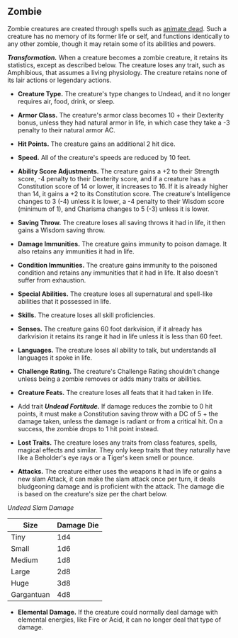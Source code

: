## Zombie
Zombie creatures are created through spells such as [animate dead](../../Magic/Spells/animate-dead.md). Such a creature has no memory of its former life or self, and functions identically to any other zombie, though it may retain some of its abilities and powers.

***Transformation.*** When a creature becomes a zombie creature, it retains its statistics, except as described below. The creature loses any trait, such as Amphibious, that assumes a living physiology. The creature retains none of its lair actions or legendary actions.

* **Creature Type.** The creature's type changes to Undead, and it no longer requires air, food, drink, or sleep.

* **Armor Class.** The creature's armor class becomes 10 + their Dexterity bonus, unless they had natural armor in life, in which case they take a -3 penalty to their natural armor AC.

* **Hit Points.** The creature gains an additional 2 hit dice.

* **Speed.** All of the creature's speeds are reduced by 10 feet.

* **Ability Score Adjustments.** The creature gains a +2 to their Strength score, -4 penalty to their Dexterity score, and if a creature has a Constitution score of 14 or lower, it increases to 16. If it is already higher than 14, it gains a +2 to its Constitution score. The creature's Intelligence changes to 3 (-4) unless it is lower, a -4 penalty to their Wisdom score (minimum of 1), and Charisma changes to 5 (-3) unless it is lower.

* **Saving Throw.** The creature loses all saving throws it had in life, it then gains a Wisdom saving throw.

* **Damage Immunities.** The creature gains immunity to poison damage. It also retains any immunities it had in life.

* **Condition Immunities.** The creature gains immunity to the poisoned condition and retains any immunities that it had in life. It also doesn't suffer from exhaustion.

* **Special Abilities.** The creature loses all supernatural and spell-like abilities that it possessed in life.

* **Skills.** The creature loses all skill proficiencies.

* **Senses.** The creature gains 60 foot darkvision, if it already has darkvision it retains its range it had in life unless it is less than 60 feet.

* **Languages.** The creature loses all ability to talk, but understands all languages it spoke in life.

* **Challenge Rating.** The creature's Challenge Rating shouldn't change unless being a zombie removes or adds many traits or abilities.

* **Creature Feats.** The creature loses all feats that it had taken in life.

* Add trait ***Undead Fortitude.*** If damage reduces the zombie to 0 hit points, it must make a Constitution saving throw with a DC of 5 + the damage taken, unless the damage is radiant or from a critical hit. On a success, the zombie drops to 1 hit point instead.

* **Lost Traits.** The creature loses any traits from class features, spells, magical effects and similar. They only keep traits that they naturally have like a Beholder's eye rays or a Tiger's keen smell or pounce.

* **Attacks.** The creature either uses the weapons it had in life or gains a new slam Attack, it can make the slam attack once per turn, it deals bludgeoning damage and is proficient with the attack. The damage die is based on the creature's size per the chart below.

*Undead Slam Damage*

Size  | Damage Die
----  | ----------
Tiny  | 1d4
Small | 1d6
Medium| 1d8
Large | 2d8
Huge  | 3d8
Gargantuan | 4d8

* **Elemental Damage.** If the creature could normally deal damage with elemental energies, like Fire or Acid, it can no longer deal that type of damage.
